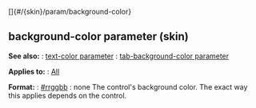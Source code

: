 []{#/{skin}/param/background-color}
## background-color parameter (skin)
**See also:**
:   [text-color parameter](#/%7Bskin%7D/param/text-color)
:   [tab-background-color
    parameter](#/%7Bskin%7D/param/tab-background-color)
<!-- -->
**Applies to:**
:   [All](#/%7Bskin%7D/control)
<!-- -->
**Format:**
:   [#rrggbb](#/%7B%7Bappendix%7D%7D/html-colors)
:   none
The control\'s background color. The exact way this applies depends on
the control.